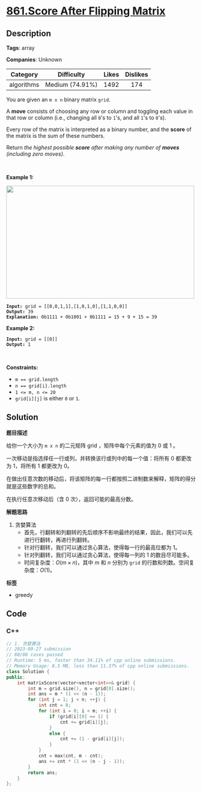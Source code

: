 # [861.Score After Flipping Matrix](https://leetcode.com/problems/score-after-flipping-matrix/description/)

## Description

**Tags**: array

**Companies**: Unknown

|  Category  |   Difficulty    | Likes | Dislikes |
| :--------: | :-------------: | :---: | :------: |
| algorithms | Medium (74.91%) | 1492  |   174    |

<p>You are given an <code>m x n</code> binary matrix <code>grid</code>.</p>
<p>A <strong>move</strong> consists of choosing any row or column and toggling each value in that row or column (i.e., changing all <code>0</code>&#39;s to <code>1</code>&#39;s, and all <code>1</code>&#39;s to <code>0</code>&#39;s).</p>
<p>Every row of the matrix is interpreted as a binary number, and the <strong>score</strong> of the matrix is the sum of these numbers.</p>
<p>Return <em>the highest possible <strong>score</strong> after making any number of <strong>moves</strong> (including zero moves)</em>.</p>
<p>&nbsp;</p>
<p><strong class="example">Example 1:</strong></p>
<img alt="" src="https://assets.leetcode.com/uploads/2021/07/23/lc-toogle1.jpg" style="width: 500px; height: 299px;" />
<pre><code><strong>Input:</strong> grid = [[0,0,1,1],[1,0,1,0],[1,1,0,0]]
<strong>Output:</strong> 39
<strong>Explanation:</strong> 0b1111 + 0b1001 + 0b1111 = 15 + 9 + 15 = 39</code></pre>
<p><strong class="example">Example 2:</strong></p>
<pre><code><strong>Input:</strong> grid = [[0]]
<strong>Output:</strong> 1</code></pre>
<p>&nbsp;</p>
<p><strong>Constraints:</strong></p>
<ul>
  <li><code>m == grid.length</code></li>
  <li><code>n == grid[i].length</code></li>
  <li><code>1 &lt;= m, n &lt;= 20</code></li>
  <li><code>grid[i][j]</code> is either <code>0</code> or <code>1</code>.</li>
</ul>

## Solution

**题目描述**

给你一个大小为 `m x n` 的二元矩阵 grid ，矩阵中每个元素的值为 0 或 1 。

一次移动是指选择任一行或列，并转换该行或列中的每一个值：将所有 0 都更改为 1，将所有 1 都更改为 0。

在做出任意次数的移动后，将该矩阵的每一行都按照二进制数来解释，矩阵的得分就是这些数字的总和。

在执行任意次移动后（含 0 次），返回可能的最高分数。

**解题思路**

1. 贪婪算法
   - 首先，行翻转和列翻转的先后顺序不影响最终的结果，因此，我们可以先进行行翻转，再进行列翻转。
   - 针对行翻转，我们可以通过贪心算法，使得每一行的最高位都为 1。
   - 针对列翻转，我们可以通过贪心算法，使得每一列的 1 的数目尽可能多。
   - 时间复杂度：$O(m \times n)$，其中 $m$ 和 $n$ 分别为 `grid` 的行数和列数。空间复杂度：$O(1)$。

**标签**

- greedy

<!-- code start -->
## Code

### C++

```cpp
// 1. 贪婪算法
// 2023-09-27 submission
// 80/80 cases passed
// Runtime: 5 ms, faster than 34.11% of cpp online submissions.
// Memory Usage: 8.5 MB, less than 11.37% of cpp online submissions.
class Solution {
public:
    int matrixScore(vector<vector<int>>& grid) {
        int m = grid.size(), n = grid[0].size();
        int ans = m * (1 << (n - 1));
        for (int j = 1; j < n; ++j) {
            int cnt = 0;
            for (int i = 0; i < m; ++i) {
                if (grid[i][0] == 1) {
                    cnt += grid[i][j];
                }
                else {
                    cnt += (1 - grid[i][j]);
                }
            }
            cnt = max(cnt, m - cnt);
            ans += cnt * (1 << (n - j - 1));
        }
        return ans;
    }
};
```

<!-- code end -->
